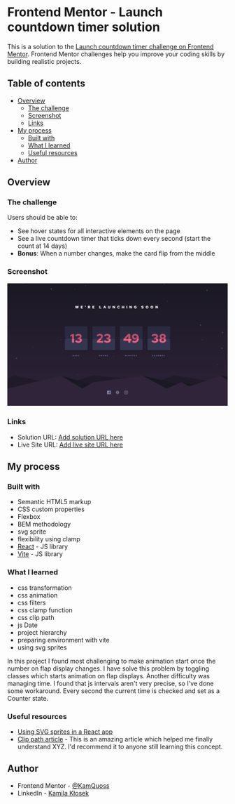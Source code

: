 # Frontend Mentor - Launch countdown timer solution

This is a solution to the [Launch countdown timer challenge on Frontend Mentor](https://www.frontendmentor.io/challenges/launch-countdown-timer-N0XkGfyz-). Frontend Mentor challenges help you improve your coding skills by building realistic projects. 

## Table of contents

- [Overview](#overview)
  - [The challenge](#the-challenge)
  - [Screenshot](#screenshot)
  - [Links](#links)
- [My process](#my-process)
  - [Built with](#built-with)
  - [What I learned](#what-i-learned)
  - [Useful resources](#useful-resources)
- [Author](#author)

## Overview

### The challenge

Users should be able to:

- See hover states for all interactive elements on the page
- See a live countdown timer that ticks down every second (start the count at 14 days)
- **Bonus**: When a number changes, make the card flip from the middle

### Screenshot

![](_screenshot/image.png)

### Links

- Solution URL: [Add solution URL here](https://github.com/KamQuoss/lounch-countdown-timer)
- Live Site URL: [Add live site URL here](https://kamquoss.github.io/lounch-countdown-timer/)

## My process

### Built with

- Semantic HTML5 markup
- CSS custom properties
- Flexbox
- BEM methodology
- svg sprite
- flexibility using clamp
- [React](https://reactjs.org/) - JS library
- [Vite](https://vitejs.dev/) - JS library


### What I learned

- css transformation
- css animation
- css filters
- css clamp function
- css clip path
- js Date
- project hierarchy
- preparing environment with vite
- using svg sprites

In this project I found most challenging to make animation start once the number on flap display changes. I have solve this problem by toggling classes which starts animation on flap displays.
Another difficulty was managing time. I found that js intervals aren't very precise, so I've done some workaround. Every second the current time is checked and set as a Counter state.


### Useful resources

- [Using SVG sprites in a React app](https://dev.to/mbarzeev/using-svg-sprites-in-a-react-app-477d)
- [Clip path article](https://css-tricks.com/almanac/properties/c/clip-path/) - This is an amazing article which helped me finally understand XYZ. I'd recommend it to anyone still learning this concept.

## Author

- Frontend Mentor - [@KamQuoss](https://www.frontendmentor.io/profile/KamQuoss)
- LinkedIn - [Kamila Kłosek](https://www.linkedin.com/in/kamila-klosek/)